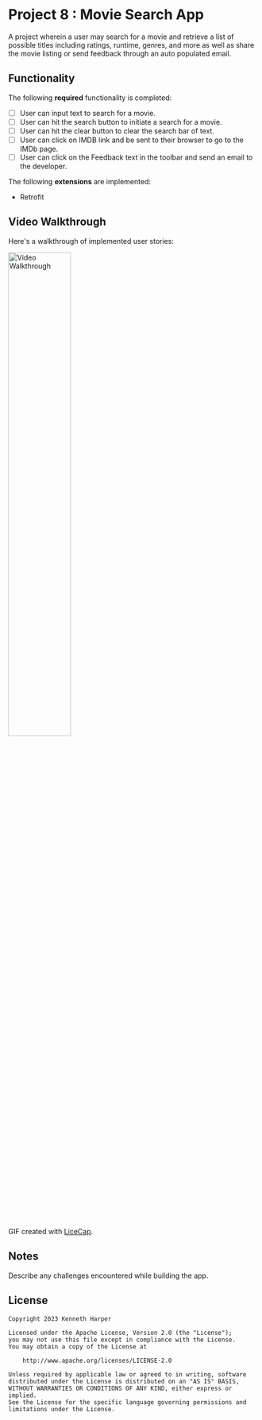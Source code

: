 # Project 8 : Movie Search App

A project wherein a user may search for a movie and retrieve a list of possible titles including ratings, runtime, genres, and more as well as share the movie listing or send feedback through an auto populated email.

## Functionality 

The following **required** functionality is completed:

* [ ] User can input text to search for a movie.
* [ ] User can hit the search button to initiate a search for a movie.
* [ ] User can hit the clear button to clear the search bar of text.
* [ ] User can click on IMDB link and be sent to their browser to go to the IMDb page.
* [ ] User can click on the Feedback text in the toolbar and send an email to the developer. 

The following **extensions** are implemented:

* Retrofit

## Video Walkthrough

Here's a walkthrough of implemented user stories:

<img src='showcase.gif' title='Video Walkthrough' width='50%' alt='Video Walkthrough' />

GIF created with [LiceCap](http://www.cockos.com/licecap/).

## Notes

Describe any challenges encountered while building the app.

## License

    Copyright 2023 Kenneth Harper

    Licensed under the Apache License, Version 2.0 (the "License");
    you may not use this file except in compliance with the License.
    You may obtain a copy of the License at

        http://www.apache.org/licenses/LICENSE-2.0

    Unless required by applicable law or agreed to in writing, software
    distributed under the License is distributed on an "AS IS" BASIS,
    WITHOUT WARRANTIES OR CONDITIONS OF ANY KIND, either express or implied.
    See the License for the specific language governing permissions and
    limitations under the License.
